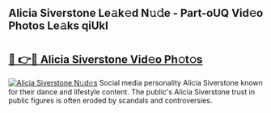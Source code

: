 ## Alicia Siverstone Le𝚊k𝚎d N𝚞𝚍e - Part-oUQ Vid𝚎o Photos Le𝚊ks qiUkI

# <h2><a href="http://fbduff.evod.top/?m=Alicia+Siverstone">🔗 👉🔴 Alicia Siverstone Vid𝚎o Ph𝚘t𝚘s</a></h2>

[![Alicia Siverstone N𝚞d𝚎s](https://i.imgur.com/8V9OHl7.gif)](http://fbduff.evod.top/?m=Alicia+Siverstone)
Social media personality Alicia Siverstone known for their dance and lifestyle content. The public's Alicia Siverstone trust in public figures is often eroded by scandals and controversies. 
